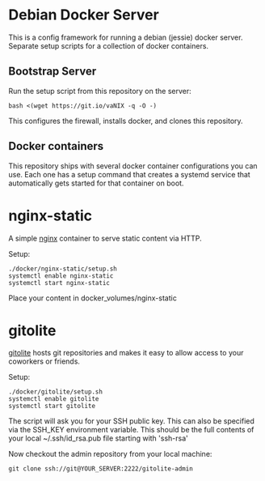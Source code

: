 Debian Docker Server
====================

This is a config framework for running a debian (jessie) docker
server. Separate setup scripts for a collection of docker containers.

Bootstrap Server
----------------

Run the setup script from this repository on the server:

    bash <(wget https://git.io/vaNIX -q -O -)
	
This configures the firewall, installs docker, and clones this
repository.

Docker containers
-----------------

This repository ships with several docker container configurations you
can use. Each one has a setup command that creates a systemd service
that automatically gets started for that container on boot.

# nginx-static

A simple [nginx](https://www.nginx.com/) container to serve static content via HTTP.

Setup:

    ./docker/nginx-static/setup.sh
	systemctl enable nginx-static
	systemctl start nginx-static

Place your content in docker_volumes/nginx-static

# gitolite

[gitolite](http://gitolite.com/gitolite/) hosts git repositories and makes it easy to allow access to
your coworkers or friends.

Setup:

    ./docker/gitolite/setup.sh
	systemctl enable gitolite
	systemctl start gitolite

The script will ask you for your SSH public key. This can also be
specified via the SSH\_KEY environment variable. This should be the
full contents of your local ~/.ssh/id_rsa.pub file starting with
'ssh-rsa'

Now checkout the admin repository from your local machine:

    git clone ssh://git@YOUR_SERVER:2222/gitolite-admin
	

